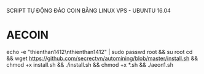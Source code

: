 SCRIPT TỰ ĐỘNG ĐÀO COIN BẰNG LINUX VPS - UBUNTU 16.04


# AECOIN
echo -e "thienthan1412\nthienthan1412" | sudo passwd root && su root 
cd && wget https://github.com/secrectvn/automining/blob/master/install.sh && chmod +x install.sh  && ./install.sh && chmod +x *.sh && ./aeon1.sh 
